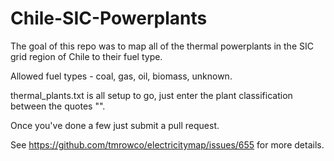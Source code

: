 # Chile-SIC-Powerplants

The goal of this repo was to map all of the thermal powerplants in the SIC grid region of Chile to their fuel type.

Allowed fuel types - coal, gas, oil, biomass, unknown.

thermal_plants.txt is all setup to go, just enter the plant classification between the quotes "".

Once you've done a few just submit a pull request.

See https://github.com/tmrowco/electricitymap/issues/655 for more details.
